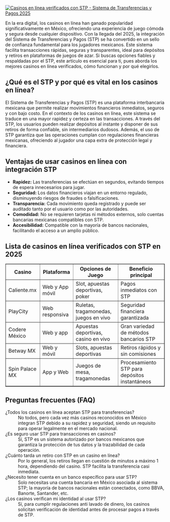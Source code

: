 [![Casinos en línea verificados con STP - Sistema de Transferencias y Pagos 2025](https://123-caf.pages.dev/gitsignup.png)](https://vrmoo.ru/Bt82HjjY)

<p>En la era digital, los casinos en línea han ganado popularidad significativamente en México, ofreciendo una experiencia de juego cómoda y segura desde cualquier dispositivo. Con la llegada del 2025, la integración del Sistema de Transferencias y Pagos (STP) se ha convertido en un sello de confianza fundamental para los jugadores mexicanos. Este sistema facilita transacciones rápidas, seguras y transparentes, ideal para depósitos y retiros en plataformas de juegos de azar. Si buscas opciones fiables y respaldadas por el STP, este artículo es esencial para ti, pues aborda los mejores casinos en línea verificados, cómo funcionan y por qué elegirlos.</p>  <h2>¿Qué es el STP y por qué es vital en los casinos en línea?</h2> <p>El Sistema de Transferencias y Pagos (STP) es una plataforma interbancaria mexicana que permite realizar movimientos financieros inmediatos, seguros y con bajo costo. En el contexto de los casinos en línea, este sistema se traduce en una mayor rapidez y certeza en las transacciones. A través del STP, los usuarios pueden realizar depósitos al instante y disponer de sus retiros de forma confiable, sin intermediarios dudosos. Además, el uso de STP garantiza que las operaciones cumplan con regulaciones financieras mexicanas, ofreciendo al jugador una capa extra de protección legal y financiera.</p>  <h2>Ventajas de usar casinos en línea con integración STP</h2> <ul>   <li><strong>Rapidez:</strong> Las transferencias se efectúan en segundos, evitando tiempos de espera innecesarios para jugar.</li>   <li><strong>Seguridad:</strong> Los datos financieros viajan en un entorno regulado, disminuyendo riesgos de fraudes o falsificaciones.</li>   <li><strong>Transparencia:</strong> Cada movimiento queda registrado y puede ser auditado tanto por el usuario como por las autoridades.</li>   <li><strong>Comodidad:</strong> No se requieren tarjetas ni métodos externos, solo cuentas bancarias mexicanas compatibles con STP.</li>   <li><strong>Accesibilidad:</strong> Compatible con la mayoría de bancos nacionales, facilitando el acceso a un amplio público.</li> </ul>  <h2>Lista de casinos en línea verificados con STP en 2025</h2> <table border="1" cellspacing="0" cellpadding="6">   <thead>     <tr>       <th>Casino</th>       <th>Plataforma</th>       <th>Opciones de Juego</th>       <th>Beneficio principal</th>     </tr>   </thead>   <tbody>     <tr>       <td>Caliente.mx</td>       <td>Web y App móvil</td>       <td>Slot, apuestas deportivas, poker</td>       <td>Pagos inmediatos con STP</td>     </tr>     <tr>       <td>PlayCity</td>       <td>Web responsiva</td>       <td>Ruletas, tragamonedas, juegos en vivo</td>       <td>Seguridad financiera garantizada</td>     </tr>     <tr>       <td>Codere México</td>       <td>Web y app</td>       <td>Apuestas deportivas, casino en vivo</td>       <td>Gran variedad de métodos bancarios STP</td>     </tr>     <tr>       <td>Betway MX</td>       <td>Web y móvil</td>       <td>Slots, apuestas deportivas</td>       <td>Retiros rápidos y sin comisiones</td>     </tr>     <tr>       <td>Spin Palace MX</td>       <td>App y Web</td>       <td>Juegos de mesa, tragamonedas</td>       <td>Procesamiento STP para depósitos instantáneos</td>     </tr>   </tbody> </table>  <h2>Preguntas frecuentes (FAQ)</h2> <dl>   <dt>¿Todos los casinos en línea aceptan STP para transferencias?</dt>   <dd>No todos, pero cada vez más casinos reconocidos en México integran STP debido a su rapidez y seguridad, siendo un requisito para operar legalmente en el mercado nacional.</dd>    <dt>¿Es seguro usar STP para transacciones en casinos?</dt>   <dd>Sí, STP es un sistema autorizado por bancos mexicanos que garantiza la protección de tus datos y la trazabilidad de cada operación.</dd>    <dt>¿Cuánto tarda un retiro con STP en un casino en línea?</dt>   <dd>Por lo general, los retiros llegan en cuestión de minutos a máximo 1 hora, dependiendo del casino. STP facilita la transferencia casi inmediata.</dd>    <dt>¿Necesito tener cuenta en un banco específico para usar STP?</dt>   <dd>Solo necesitas una cuenta bancaria en México asociada al sistema STP; la mayoría de bancos nacionales están conectados, como BBVA, Banorte, Santander, etc.</dd>    <dt>¿Los casinos verifican mi identidad al usar STP?</dt>   <dd>Sí, para cumplir regulaciones anti lavado de dinero, los casinos solicitan verificación de identidad antes de procesar pagos a través de STP.</dd> </dl>